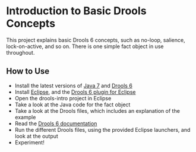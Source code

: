 # Introduction to Basic Drools Concepts

This project explains basic Drools 6 concepts, such as no-loop, salience, lock-on-active, and so on.
There is one simple fact object in use throughout.

## How to Use

- Install the latest versions of [Java 7] and [Drools 6]
- Install [Eclipse], and the [Drools 6 plugin for Eclipse]
- Open the drools-intro project in Eclipse
- Take a look at the Java code for the fact object
- Take a look at the Drools files, which includes an explanation of the example
- Read the [Drools 6 documentation]
- Run the different Drools files, using the provided Eclipse launchers, and look at the output
- Experiment!

[Drools 6 documentation]: https://www.jboss.org/drools/documentation
[Java 7]: http://www.oracle.com/technetwork/java/javase/downloads/index.html
[Drools 6]: https://www.jboss.org/drools/downloads
[Eclipse]: https://www.eclipse.org/downloads/
[Drools 6 plugin for Eclipse]: http://download.jboss.org/drools/release/6.0.1.Final/org.drools.updatesite/